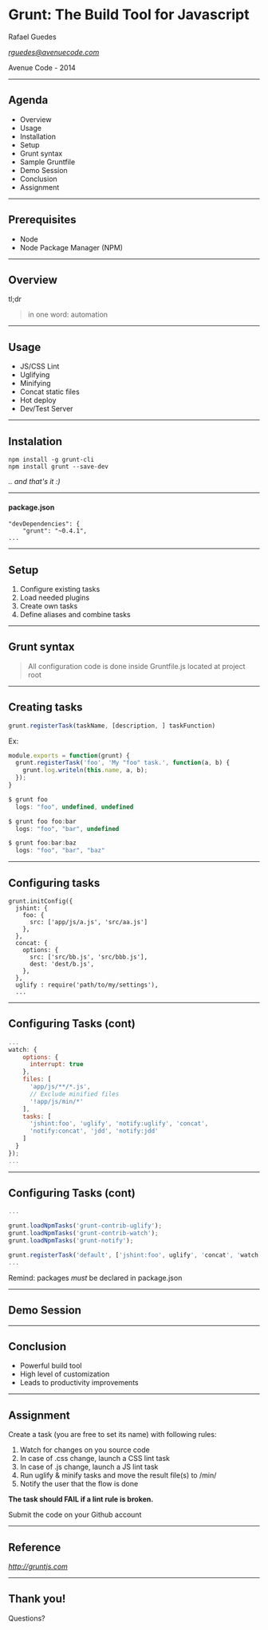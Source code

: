 Grunt: The Build Tool for Javascript
====================================

Rafael Guedes

*rguedes@avenuecode.com*

Avenue Code - 2014

---

## Agenda

 - Overview
  - Usage
  - Installation
  - Setup
 - Grunt syntax
  - Sample Gruntfile
 - Demo Session
 - Conclusion
  - Assignment

----

## Prerequisites

- Node
- Node Package Manager (NPM)

---

## Overview

tl;dr
> in one word: automation

----

## Usage

 - JS/CSS Lint
 - Uglifying
 - Minifying
 - Concat static files
 - Hot deploy
 - Dev/Test Server

----

## Instalation

```
npm install -g grunt-cli
npm install grunt --save-dev
```
*.. and that's it :)*

***

#### package.json

```
"devDependencies": {
    "grunt": "~0.4.1",
...
```

----

## Setup

 1. Configure existing tasks
 2. Load needed plugins
 3. Create own tasks
 4. Define aliases and combine tasks

---

## Grunt syntax

> All configuration code is done inside Gruntfile.js located at project root

----

## Creating tasks


```javascript
grunt.registerTask(taskName, [description, ] taskFunction)
```

Ex:
```javascript
module.exports = function(grunt) {
  grunt.registerTask('foo', 'My "foo" task.', function(a, b) {
    grunt.log.writeln(this.name, a, b);
  });
}
```

```javascript
$ grunt foo
  logs: "foo", undefined, undefined

$ grunt foo foo:bar
  logs: "foo", "bar", undefined

$ grunt foo:bar:baz
  logs: "foo", "bar", "baz"
```

----

## Configuring tasks

```
grunt.initConfig({
  jshint: {
    foo: {
      src: ['app/js/a.js', 'src/aa.js']
    },
  },
  concat: {
    options: {
      src: ['src/bb.js', 'src/bbb.js'],
      dest: 'dest/b.js',
    },
  },
  uglify : require('path/to/my/settings'),
  ...
```

----

## Configuring Tasks (cont)

```javascript
...
watch: {
    options: {
      interrupt: true
    },
    files: [
      'app/js/**/*.js',
      // Exclude minified files
      '!app/js/min/*'
    ],
    tasks: [
      'jshint:foo', 'uglify', 'notify:uglify', 'concat',
      'notify:concat', 'jdd', 'notify:jdd'
    ]
  }
});
...
```

----

## Configuring Tasks (cont)

```javascript
...

grunt.loadNpmTasks('grunt-contrib-uglify');
grunt.loadNpmTasks('grunt-contrib-watch');
grunt.loadNpmTasks('grunt-notify');

grunt.registerTask('default', ['jshint:foo', uglify', 'concat', 'watch']);
...
```

Remind: packages *must* be declared in package.json

---

## Demo Session

---

## Conclusion

 - Powerful build tool
 - High level of customization
 - Leads to productivity improvements

----

## Assignment

Create a task (you are free to set its name) with following rules:

 1. Watch for changes on you source code
  1. In case of .css change, launch a CSS lint task
  2. In case of .js change, launch a JS lint task
 3. Run uglify & minify tasks and move the result file(s) to /min/
 4. Notify the user that the flow is done


**The task should FAIL if a lint rule is broken.**

Submit the code on your Github account


----

## Reference

*http://gruntjs.com*

---

## Thank you!

Questions?


